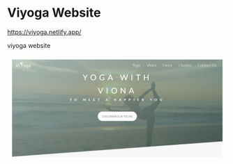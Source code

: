 # Viyoga Website

https://viyoga.netlify.app/

viyoga website


![Viyoga Website](https://github.com/amy83762100/viyoga/blob/master/src/img/viyoga.jpg 'Viyoga Website')
